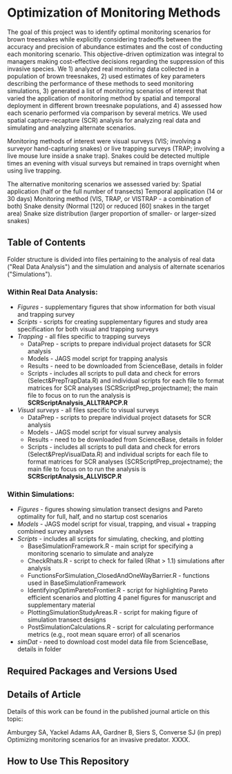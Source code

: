 # Optimization of Monitoring Methods

The goal of this project was to identify optimal monitoring scenarios for brown treesnakes while explicitly considering tradeoffs between the accuracy and precision of abundance estimates and the cost of conducting each monitoring scenario. This objective-driven optimization was integral to managers making cost-effective decisions regarding the suppression of this invasive species. We 1) analyzed real monitoring data collected in a population of brown treesnakes, 2) used estimates of key parameters describing the performance of these methods to seed monitoring simulations, 3) generated a list of monitoring scenarios of interest that varied the application of monitoring method by spatial and temporal deployment in different brown treesnake populations, and 4) assessed how each scenario performed via comparison by several metrics. We used spatial capture-recapture (SCR) analysis for analyzing real data and simulating and analyzing alternate scenarios.

Monitoring methods of interest were visual surveys (VIS; involving a surveyor hand-capturing snakes) or live trapping surveys (TRAP; involving a live mouse lure inside a snake trap). Snakes could be detected multiple times an evening with visual surveys but remained in traps overnight when using live trapping.

The alternative monitoring scenarios we assessed varied by:
Spatial application (half or the full number of transects)
Temporal application (14 or 30 days)
Monitoring method (VIS, TRAP, or VISTRAP - a combination of both)
Snake density (Normal [120] or reduced [60] snakes in the target area)
Snake size distribution (larger proportion of smaller- or larger-sized snakes)

## Table of Contents

Folder structure is divided into files pertaining to the analysis of real data ("Real Data Analysis") and the simulation and analysis of alternate scenarios ("Simulations").

### Within Real Data Analysis:
* *Figures* - supplementary figures that show information for both visual and trapping survey
* *Scripts* - scripts for creating supplementary figures and study area specification for both visual and trapping surveys
* *Trapping* - all files specific to trapping surveys
  + DataPrep - scripts to prepare individual project datasets for SCR analysis
  + Models - JAGS model script for trapping analysis
  + Results - need to be downloaded from ScienceBase, details in folder
  + Scripts - includes all scripts to pull data and check for errors (Select&PrepTrapData.R) and individual scripts for each file to format matrices for SCR analyses (SCRScriptPrep_projectname); the main file to focus on to run the analysis is **SCRScriptAnalysis_ALLTRAPCP.R**
* *Visual surveys* - all files specific to visual surveys
  + DataPrep - scripts to prepare individual project datasets for SCR analysis
  + Models - JAGS model script for visual survey analysis
  + Results - need to be downloaded from ScienceBase, details in folder
  + Scripts - includes all scripts to pull data and check for errors (Select&PrepVisualData.R) and individual scripts for each file to format matrices for SCR analyses (SCRScriptPrep_projectname); the main file to focus on to run the analysis is **SCRScriptAnalysis_ALLVISCP.R**

### Within Simulations:
* *Figures* - figures showing simulation transect designs and Pareto optimality for full, half, and no startup cost scenarios
* *Models* - JAGS model script for visual, trapping, and visual + trapping combined survey analyses
* *Scripts* - includes all scripts for simulating, checking, and plotting
  + BaseSimulationFramework.R - main script for specifying a monitoring scenario to simulate and analyze
  + CheckRhats.R - script to check for failed (Rhat > 1.1) simulations after analysis
  + FunctionsForSimulation_ClosedAndOneWayBarrier.R - functions used in BaseSimulationFramework
  + IdentifyingOptimParetoFrontier.R - script for highlighting Pareto efficient scenarios and plotting 4 panel figures for manuscript and supplementary material
  + PlottingSimulationStudyAreas.R - script for making figure of simulation transect designs
  + PostSimulationCalculations.R - script for calculating performance metrics (e.g., root mean square error) of all scenarios
* *simDat* - need to download cost model data file from ScienceBase, details in folder

## Required Packages and Versions Used


## Details of Article
Details of this work can be found in the published journal article on this topic:

Amburgey SA, Yackel Adams AA, Gardner B, Siers S, Converse SJ (in prep) Optimizing monitoring scenarios for an invasive predator. XXXX.

## How to Use This Repository
